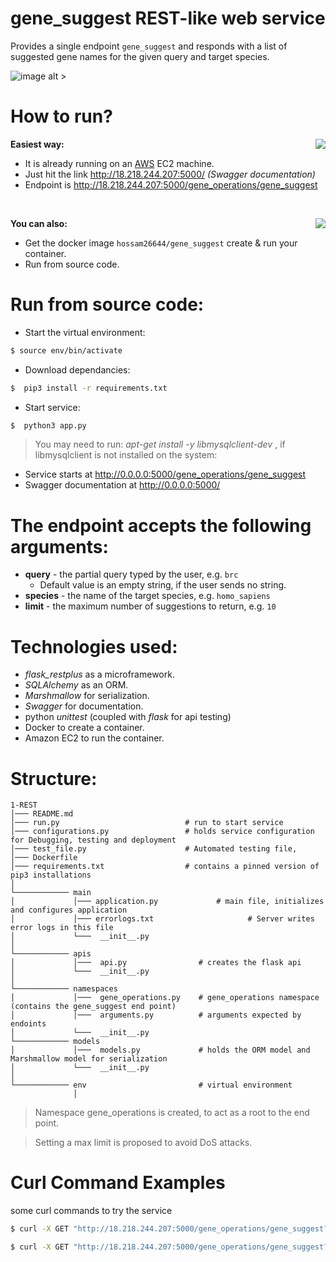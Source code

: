 # gene_suggest REST-like web service


Provides a single endpoint `gene_suggest` and responds with a list of suggested gene names for the given query and target species.

![image alt >](https://d2.alternativeto.net/dist/icons/flask_27004.png?width=128&height=128&mode=crop&upscale=false)

# How to run?

**Easiest way:**
<img align="right" src="https://amazonwebservices.gallerycdn.vsassets.io/extensions/amazonwebservices/aws-vsts-tools/1.1.8/1541109517627/images/logo.png">

  - It is already running on an [AWS](https://aws.amazon.com/) EC2 machine.
  - Just hit the link http://18.218.244.207:5000/ *(Swagger documentation)*
  - Endpoint is http://18.218.244.207:5000/gene_operations/gene_suggest

&nbsp;

**You can also:**
  <img align="right" src="https://d.martinsefcik.sk/uploads/-/system/group/avatar/7/docker-logo.png">
  
  - Get the docker image `hossam26644/gene_suggest`  create & run your container.
  - Run from source code.
 
# Run from source code:
  - Start the virtual environment:
  ```sh
 $ source env/bin/activate
 ```
  - Download dependancies:
  ```sh
 $  pip3 install -r requirements.txt
 ```
   - Start service:
  ```sh
 $  python3 app.py
 ```
 > You may need to run: *apt-get install -y libmysqlclient-dev* , if libmysqlclient is not installed on the system:
 
   - Service starts at http://0.0.0.0:5000/gene_operations/gene_suggest
   - Swagger documentation at http://0.0.0.0:5000/
 # The endpoint accepts the following arguments:
  * **query** - the partial query typed by the user, e.g. `brc` 
    * Default value is an empty string, if the user sends no string.
  * **species** - the name of the target species, e.g. `homo_sapiens`
  * **limit** - the maximum number of suggestions to return, e.g. `10`

 # Technologies used:
 * *flask_restplus* as a microframework.
 * *SQLAlchemy* as an ORM.
 * *Marshmallow* for serialization.
 * *Swagger* for documentation.
 * python *unittest* (coupled with *flask* for api testing)
 * Docker to create a container.
 * Amazon EC2 to run the container.
 
 # Structure:

```
1-REST
│─── README.md
│─── run.py                            # run to start service    
│─── configurations.py                 # holds service configuration for Debugging, testing and deployment
│─── test_file.py                      # Automated testing file,
│─── Dockerfile                       
│─── requirements.txt                  # contains a pinned version of pip3 installations
│
└──────────── main
│             │─── application.py             # main file, initializes and configures application
│             │─── errorlogs.txt                     # Server writes error logs in this file
│             └───  __init__.py
│
└──────────── apis
│             │───  api.py                # creates the flask api
│             └───  __init__.py
│            
└──────────── namespaces
│             │───  gene_operations.py    # gene_operations namespace (contains the gene_suggest end point)
│             │───  arguments.py          # arguments expected by endoints
│             └───  __init__.py
└──────────── models
│             │───  models.py             # holds the ORM model and Marshmallow model for serialization
│             └───  __init__.py
│
└──────────── env                         # virtual environment
              │
```

> Namespace gene_operations is created, to act as a root to the end point.

> Setting a max limit is proposed to avoid DoS attacks.


# Curl Command Examples 
some curl commands to try the service
  ```sh
 $ curl -X GET "http://18.218.244.207:5000/gene_operations/gene_suggest?query=brc&species=homo_sapiens&limit=10" -H  "accept: application/json"
 ```
  ```sh
 $ curl -X GET "http://18.218.244.207:5000/gene_operations/gene_suggest?query=hnf&species=ailuropoda_melanoleuca&limit=5" -H  "accept: application/json"
 ```
